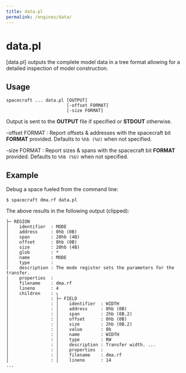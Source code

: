 ```yaml
---
title: data.pl
permalink: /engines/data/
---
```

[{{page.title}}]: {{site.engine_baseurl}}/{{page.title}}


data.pl
=======

[data.pl] outputs the complete model data in a tree format allowing for a 
detailed inspection of model construction.


Usage
-----

```
spacecraft ... data.pl [OUTPUT]
                       [-offset FORMAT] 
                       [-size FORMAT] 
```

Output is sent to the **OUTPUT** file if specified or **STDOUT** otherwise.

-offset FORMAT
  : Report offsets & addresses with the spacecraft bit **FORMAT** provided.
    Defaults to `%hb (%U)` when not specified.

-size FORMAT
  : Report sizes & spans with the spacecraft bit **FORMAT** provided.
    Defaults to `%hb (%U)` when not specified.


Example
-------

Debug a space fueled from the command line:

```
$ spacecraft dma.rf data.pl
```

The above results in the following output (clipped):

```
├─ REGION
│    identifier  : MODE
│    address     : 0hb (0B)
│    span        : 20hb (4B)
│    offset      : 0hb (0B)
│    size        : 20hb (4B)
│    glob        : *
│    name        : MODE
│    type        : 
│    description : The mode register sets the parameters for the transfer.
│    properties  : 
│    filename    : dma.rf
│    lineno      : 4
│    children    : ┐
│                : ├─ FIELD
│                : │    identifier  : WIDTH
│                : │    address     : 0hb (0B)
│                : │    span        : 2hb (0B.2)
│                : │    offset      : 0hb (0B)
│                : │    size        : 2hb (0B.2)
│                : │    value       : 0b
│                : │    name        : WIDTH
│                : │    type        : RW
│                : │    description : Transfer width. ...
│                : │    properties  : 
│                : │    filename    : dma.rf
│                : │    lineno      : 14
...
```
